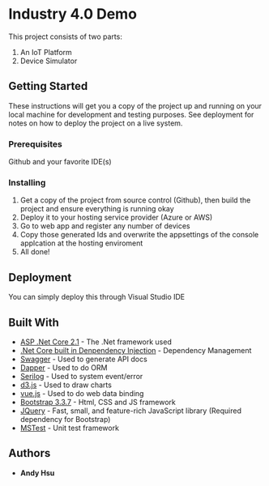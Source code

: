 # Industry 4.0 Demo

This project consists of two parts:
1. An IoT Platform
2. Device Simulator

## Getting Started

These instructions will get you a copy of the project up and running on your local machine for development and testing purposes. See deployment for notes on how to deploy the project on a live system.

### Prerequisites

Github and your favorite IDE(s)

### Installing

1. Get a copy of the project from source control (Github), then build the project and ensure everything is running okay
2. Deploy it to your hosting service provider (Azure or AWS)
3. Go to web app and register any number of devices 
4. Copy those generated Ids and overwrite the appsettings of the console applcation at the hosting enviroment 
5. All done!

## Deployment

You can simply deploy this through Visual Studio IDE

## Built With

* [ASP .Net Core 2.1](https://docs.microsoft.com/en-us/aspnet/core/?view=aspnetcore-2.1) - The .Net framework used
* [.Net Core built in Denpendency Injection](https://docs.microsoft.com/en-us/aspnet/core/fundamentals/dependency-injection?view=aspnetcore-2.1) - Dependency Management
* [Swagger](https://swagger.io/) - Used to generate API docs
* [Dapper](https://dapper-tutorial.net/) - Used to do ORM 
* [Serilog](https://serilog.net/) - Used to system event/error
* [d3.js](https://d3js.org/) - Used to draw charts
* [vue.js](https://vuejs.org/) - Used to do web data binding 
* [Bootstrap 3.3.7](https://getbootstrap.com/docs/3.3/) - Html, CSS and JS framework 
* [JQuery](https://jquery.com/) -  Fast, small, and feature-rich JavaScript library (Required dependency for Bootstrap)
* [MSTest](https://docs.microsoft.com/en-us/dotnet/core/testing/unit-testing-with-mstest) - Unit test framework

## Authors

* **Andy Hsu**
